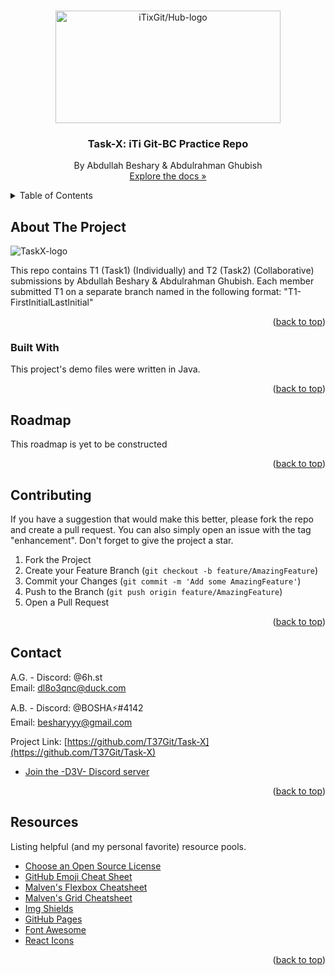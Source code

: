 ﻿<!-- Improved compatibility of back to top link: See: https://github.com/othneildrew/Best-README-Template/pull/73 -->
<a name="readme-top"></a>
<!-- PROJECT LOGO -->
<br />
<div align="center">
  <a href="https://github.com/T37Git/Task-X">
    <img src="https://media.discordapp.net/attachments/1131259448019652748/1131579287040950322/Casual_Summer.png?width%253D1046%2526height%253D588" alt="iTixGit/Hub-logo" width="360" height="180">
  </a>


  <h3 align="center">Task-X: iTi Git-BC Practice Repo</h3>

  <p align="center">
    By Abdullah Beshary & Abdulrahman Ghubish
    <br/>
    <a href="">Explore the docs »</a>
  </p>
</div>



<!-- TABLE OF CONTENTS -->
<details>
  <summary>Table of Contents</summary>
  <ol>
    <li>
      <a href="#about-the-project">About The Project</a>
      <ul>
        <li><a href="#built-with">Built With</a></li>
      </ul>
    </li>
    <li><a href="#roadmap">Roadmap</a></li>
    <li><a href="#contributing">Contributing</a></li>
    <li><a href="#contact">Contact</a></li>
    <li><a href="#resources">Resources</a></li>
  </ol>
</details>



<!-- ABOUT THE PROJECT -->
## About The Project

![TaskX-logo](https://media.discordapp.net/attachments/1131259448019652748/1131571720306819162/coollogo1.png?width%253D276%2526height%253D96)

This repo contains T1 (Task1) (Individually) and T2 (Task2) (Collaborative) submissions by Abdullah Beshary & Abdulrahman Ghubish. Each member submitted T1 on a separate branch named in the following format:      "T1-FirstInitialLastInitial"

<p align="right">(<a href="#readme-top">back to top</a>)</p>



### Built With

This project's demo files were written in Java.
<p align="right">(<a href="#readme-top">back to top</a>)</p>



<!-- ROADMAP -->
## Roadmap
This roadmap is yet to be constructed
<p align="right">(<a href="#readme-top">back to top</a>)</p>



<!-- CONTRIBUTING -->
## Contributing

If you have a suggestion that would make this better, please fork the repo and create a pull request. You can also simply open an issue with the tag "enhancement".
Don't forget to give the project a star.

1. Fork the Project
2. Create your Feature Branch (`git checkout -b feature/AmazingFeature`)
3. Commit your Changes (`git commit -m 'Add some AmazingFeature'`)
4. Push to the Branch (`git push origin feature/AmazingFeature`)
5. Open a Pull Request

<p align="right">(<a href="#readme-top">back to top</a>)</p>



<!-- CONTACT -->
## Contact

A.G. - Discord: @6h.st  <br/>
Email: dl8o3qnc@duck.com <br/>

A.B. - Discord: @BOSHA⚡#4142 <br/>
Email: besharyyy@gmail.com

Project Link: [https://github.com/T37Git/Task-X](https://github.com/T37Git/Task-X) 

- [Join the -D3V- Discord server](https://discord.gg/CKwgyhYk)

<p align="right">(<a href="#readme-top">back to top</a>)</p>



<!-- RESOURCES -->
## Resources

Listing helpful (and my personal favorite) resource pools.

* [Choose an Open Source License](https://choosealicense.com)
* [GitHub Emoji Cheat Sheet](https://www.webpagefx.com/tools/emoji-cheat-sheet)
* [Malven's Flexbox Cheatsheet](https://flexbox.malven.co/)
* [Malven's Grid Cheatsheet](https://grid.malven.co/)
* [Img Shields](https://shields.io)
* [GitHub Pages](https://pages.github.com)
* [Font Awesome](https://fontawesome.com)
* [React Icons](https://react-icons.github.io/react-icons/search)

<p align="right">(<a href="#readme-top">back to top</a>)</p>
